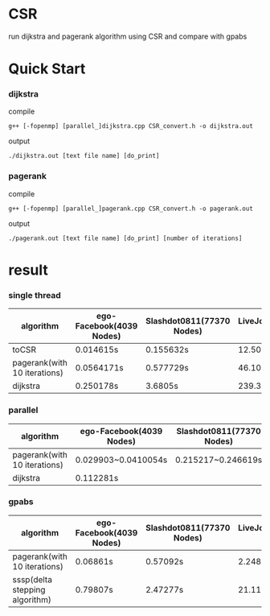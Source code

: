 # CSR
run dijkstra and pagerank algorithm using CSR and compare with gpabs   
# Quick Start   
### dijkstra
compile
```
g++ [-fopenmp] [parallel_]dijkstra.cpp CSR_convert.h -o dijkstra.out
```
output
```
./dijkstra.out [text file name] [do_print]
```
### pagerank
compile
```
g++ [-fopenmp] [parallel_]pagerank.cpp CSR_convert.h -o pagerank.out
```
output
```
./pagerank.out [text file name] [do_print] [number of iterations]
```
# result   
### single thread   
algorithm|ego-Facebook(4039 Nodes)|Slashdot0811(77370 Nodes)|LiveJournal(4847571 Nodes)    
---|---|---|---|
toCSR|0.014615s|0.155632s|12.5018s   
pagerank(with 10 iterations)|0.0564171s|0.577729s|46.107s
dijkstra|0.250178s|3.6805s|239.351s  

### parallel
algorithm|ego-Facebook(4039 Nodes)|Slashdot0811(77370 Nodes)|LiveJournal(4847571 Nodes)    
---|---|---|---|
pagerank(with 10 iterations)|0.029903~0.0410054s|0.215217~0.246619s|17.5329s
dijkstra|0.112281s|

### gpabs
algorithm|ego-Facebook(4039 Nodes)|Slashdot0811(77370 Nodes)|LiveJournal(4847571 Nodes)    
---|---|---|---|   
pagerank(with 10 iterations)|0.06861s|0.57092s|2.24845s
sssp(delta stepping algorithm)|0.79807s|2.47277s|21.11190s  
